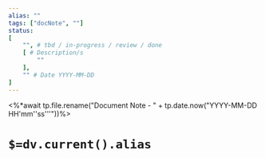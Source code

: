 ```yaml
---
alias: ""
tags: ["docNote", ""]
status:
[
	"", # tbd / in-progress / review / done
	[ # Description/s
		""
	],
	"" # Date YYYY-MM-DD
]
---
```

<%*await tp.file.rename("Document Note - " + tp.date.now("YYYY-MM-DD HH'mm''ss'''"))%>
# `$=dv.current().alias`